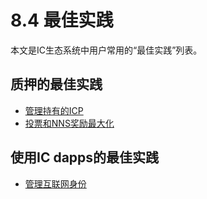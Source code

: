 # 8.4 最佳实践
本文是IC生态系统中用户常用的“最佳实践”列表。 
## 质押的最佳实践
* [管理持有的ICP](4.ICP代币持有者、质押者和神经元持有者的互联网计算机/4.2管理持有的ICP.md)
* [投票和NNS奖励最大化](7.3投票和NNS奖励最大化.md)

## 使用IC dapps的最佳实践
* [管理互联网身份](7.2管理互联网身份.md)
